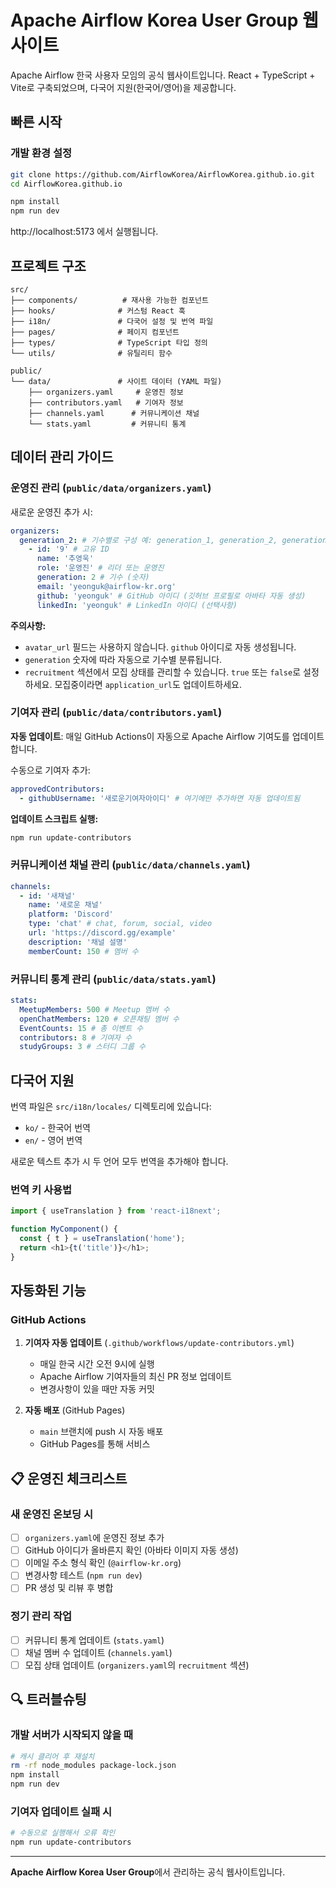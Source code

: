 # Apache Airflow Korea User Group 웹사이트

Apache Airflow 한국 사용자 모임의 공식 웹사이트입니다. React + TypeScript + Vite로 구축되었으며, 다국어 지원(한국어/영어)을 제공합니다.

## 빠른 시작

### 개발 환경 설정

```bash
git clone https://github.com/AirflowKorea/AirflowKorea.github.io.git
cd AirflowKorea.github.io

npm install
npm run dev
```

http://localhost:5173 에서 실행됩니다.

## 프로젝트 구조

```
src/
├── components/          # 재사용 가능한 컴포넌트
├── hooks/              # 커스텀 React 훅
├── i18n/               # 다국어 설정 및 번역 파일
├── pages/              # 페이지 컴포넌트
├── types/              # TypeScript 타입 정의
└── utils/              # 유틸리티 함수

public/
└── data/               # 사이트 데이터 (YAML 파일)
    ├── organizers.yaml     # 운영진 정보
    ├── contributors.yaml   # 기여자 정보
    ├── channels.yaml      # 커뮤니케이션 채널
    └── stats.yaml         # 커뮤니티 통계
```

## 데이터 관리 가이드

### 운영진 관리 (`public/data/organizers.yaml`)

새로운 운영진 추가 시:

```yaml
organizers:
  generation_2: # 기수별로 구성 예: generation_1, generation_2, generation_3, ...
    - id: '9' # 고유 ID
      name: '추영욱'
      role: '운영진' # 리더 또는 운영진
      generation: 2 # 기수 (숫자)
      email: 'yeonguk@airflow-kr.org'
      github: 'yeonguk' # GitHub 아이디 (깃허브 프로필로 아바타 자동 생성)
      linkedIn: 'yeonguk' # LinkedIn 아이디 (선택사항)
```

**주의사항:**

- `avatar_url` 필드는 사용하지 않습니다. `github` 아이디로 자동 생성됩니다.
- `generation` 숫자에 따라 자동으로 기수별 분류됩니다.
- `recruitment` 섹션에서 모집 상태를 관리할 수 있습니다. `true` 또는 `false`로 설정하세요. 모집중이라면 `application_url`도 업데이트하세요.

### 기여자 관리 (`public/data/contributors.yaml`)

**자동 업데이트**: 매일 GitHub Actions이 자동으로 Apache Airflow 기여도를 업데이트합니다.

수동으로 기여자 추가:

```yaml
approvedContributors:
  - githubUsername: '새로운기여자아이디' # 여기에만 추가하면 자동 업데이트됨
```

**업데이트 스크립트 실행:**

```bash
npm run update-contributors
```

### 커뮤니케이션 채널 관리 (`public/data/channels.yaml`)

```yaml
channels:
  - id: '새채널'
    name: '새로운 채널'
    platform: 'Discord'
    type: 'chat' # chat, forum, social, video
    url: 'https://discord.gg/example'
    description: '채널 설명'
    memberCount: 150 # 멤버 수
```

### 커뮤니티 통계 관리 (`public/data/stats.yaml`)

```yaml
stats:
  MeetupMembers: 500 # Meetup 멤버 수
  openChatMembers: 120 # 오픈채팅 멤버 수
  EventCounts: 15 # 총 이벤트 수
  contributors: 8 # 기여자 수
  studyGroups: 3 # 스터디 그룹 수
```

## 다국어 지원

번역 파일은 `src/i18n/locales/` 디렉토리에 있습니다:

- `ko/` - 한국어 번역
- `en/` - 영어 번역

새로운 텍스트 추가 시 두 언어 모두 번역을 추가해야 합니다.

### 번역 키 사용법

```typescript
import { useTranslation } from 'react-i18next';

function MyComponent() {
  const { t } = useTranslation('home');
  return <h1>{t('title')}</h1>;
}
```

## 자동화된 기능

### GitHub Actions

1. **기여자 자동 업데이트** (`.github/workflows/update-contributors.yml`)
   - 매일 한국 시간 오전 9시에 실행
   - Apache Airflow 기여자들의 최신 PR 정보 업데이트
   - 변경사항이 있을 때만 자동 커밋

2. **자동 배포** (GitHub Pages)
   - `main` 브랜치에 push 시 자동 배포
   - GitHub Pages를 통해 서비스

## 📋 운영진 체크리스트

### 새 운영진 온보딩 시

- [ ] `organizers.yaml`에 운영진 정보 추가
- [ ] GitHub 아이디가 올바른지 확인 (아바타 이미지 자동 생성)
- [ ] 이메일 주소 형식 확인 (`@airflow-kr.org`)
- [ ] 변경사항 테스트 (`npm run dev`)
- [ ] PR 생성 및 리뷰 후 병합

### 정기 관리 작업

- [ ] 커뮤니티 통계 업데이트 (`stats.yaml`)
- [ ] 채널 멤버 수 업데이트 (`channels.yaml`)
- [ ] 모집 상태 업데이트 (`organizers.yaml`의 `recruitment` 섹션)

## 🔍 트러블슈팅

### 개발 서버가 시작되지 않을 때

```bash
# 캐시 클리어 후 재설치
rm -rf node_modules package-lock.json
npm install
npm run dev
```

### 기여자 업데이트 실패 시

```bash
# 수동으로 실행해서 오류 확인
npm run update-contributors
```

---

**Apache Airflow Korea User Group**에서 관리하는 공식 웹사이트입니다.
